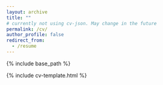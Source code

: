 ```yaml
---
layout: archive
title: ""
# currently not using cv-json. May change in the future
permalink: /cv/
author_profile: false
redirect_from:
  - /resume
---
```


{% include base_path %}

{% include cv-template.html %}

<!-- <div class="cv-download-links">
  <a href="{{ base_path }}/files/cv.pdf" class="btn btn--primary">Download CV as PDF</a>
  <a href="{{ base_path }}" class="btn btn--inverse">View Markdown CV</a>
</div> -->
